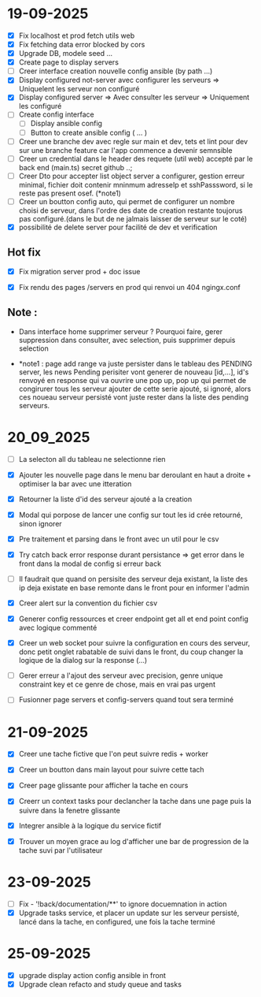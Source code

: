 # 19-09-2025
- [x] Fix localhost et prod fetch utils web 
- [x] Fix fetching data error blocked by cors 
- [x] Upgrade DB, modele seed ...
- [x] Create page to display servers
- [ ] Creer interface creation nouvelle config ansible (by path ...)
- [x] Display configured not-server avec configurer les serveurs => Uniquelent les serveur non configuré
- [x] Display configured server => Avec consulter les serveur => Uniquement les configuré
- [ ] Create config interface
    - [ ] Display ansible config
    - [ ] Button to create ansible config ( ... )
- [ ] Creer une branche dev avec regle sur main et dev, tets et lint pour dev sur une branche feature car l'app commence a devenir semnsible
- [ ] Creer un credential dans le header des requete (util web) accepté par le back end (main.ts) secret github ..;
- [ ] Creer Dto pour accepter list object server a configurer, gestion erreur minimal, fichier doit contenir mninmum adresseIp et sshPasssword, si le reste pas present osef. (*note1)
- [ ] Creer un boutton config auto, qui permet de configurer un nombre choisi de serveur, dans l'ordre des date de creation restante toujorus pas configuré.(dans le but de ne jalmais laisser de serveur sur le coté) 
- [x] possibilité de delete server pour facilité de dev et verification

## Hot fix
- [x] Fix migration server prod + doc issue
- [x] Fix rendu des pages /servers en prod qui renvoi un 404 ngingx.conf


## Note : 
- Dans interface home supprimer serveur ? Pourquoi faire, gerer suppression dans consulter, avec selection, puis supprimer depuis selection

- *note1 : page add range va juste persister dans le tableau des PENDING server, les news Pending perisiter vont generer de nouveau [id,...], id's renvoyé en response qui va ouvrire une pop up,
pop up qui permet de congirurer tous les serveur ajouter de cette serie ajouté, si ignoré, alors ces noueau serveur persisté vont juste rester dans la liste des pending serveurs.


# 20_09_2025
- [ ] La selecton all du tableau ne selectionne rien 
- [x] Ajouter les nouvelle page dans le menu bar deroulant en haut a droite + optimiser la bar avec une itteration
- [x] Retourner la liste d'id des serveur ajouté a la creation
- [x] Modal qui porpose de lancer une config sur tout les id crée retourné, sinon ignorer
- [x] Pre traitement et parsing dans le front avec un util pour le csv
- [x] Try catch back error response durant persistance => get error dans le front dans la modal de config si erreur back
- [ ] Il faudrait que quand on persisite des serveur deja existant, la liste des ip deja existate en base remonte dans le front pour en informer l'admin
- [x] Creer alert sur la convention du fichier csv
- [x] Generer config ressources et creer endpoint get all et end point config avec logique commenté 
- [x] Creer un web socket pour suivre la configuration en cours des serveur, donc petit onglet rabatable de suivi dans le front, du coup changer la logique de la dialog sur la response (...)
- [ ] Gerer erreur a l'ajout des serveur avec precision, genre unique constraint key et ce genre de chose, mais en vrai pas urgent
- [ ] Fusionner page servers et config-servers quand tout sera terminé


# 21-09-2025
- [x] Creer une tache fictive que l'on peut suivre redis + worker
- [x] Creer un boutton dans main layout pour suivre cette tach
- [x] Creer page glissante pour afficher la tache en cours
- [x] Creerr un context tasks pour declancher la tache dans une page puis la suivre dans la fenetre glissante
- [x] Integrer ansible à la logique du service fictif
- [x] Trouver un moyen grace au log d'afficher une bar de progression de la tache suvi par l'utilisateur


# 23-09-2025
- [ ] Fix - '!back/documentation/**' to ignore docuemnation in action 
- [x] Upgrade tasks service, et placer un update sur les serveur persisté, lancé dans la tache, en configured, une fois la tache terminé

# 25-09-2025
- [x] upgrade display action config ansible in front
- [x] Upgrade clean refacto and study queue and tasks
